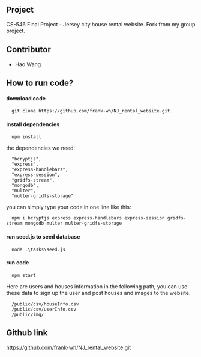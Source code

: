 ## Project

CS-546 Final Project - Jersey city house rental website. Fork from my group project.
## Contributor

* Hao Wang

## How to run code?
#### download code
```
  git clone https://github.com/frank-wh/NJ_rental_website.git
```

#### install dependencies
```
  npm install
```

the dependencies we need:
```
  "bcryptjs",
  "express",
  "express-handlebars",
  "express-session",
  "gridfs-stream",
  "mongodb",
  "multer",
  "multer-gridfs-storage"
```

you can simply type your code in one line like this:
```
  npm i bcryptjs express express-handlebars express-session gridfs-stream mongodb multer multer-gridfs-storage
```

#### run seed.js to seed database
```
  node .\tasks\seed.js
```

#### run code
```
  npm start
```

Here are users and houses information in the following path, you can use these data to sign up the user and post houses and images to the website.
```
  /public/csv/houseInfo.csv
  /public/csv/userInfo.csv
  /public/img/
```

## Github link
https://github.com/frank-wh/NJ_rental_website.git
